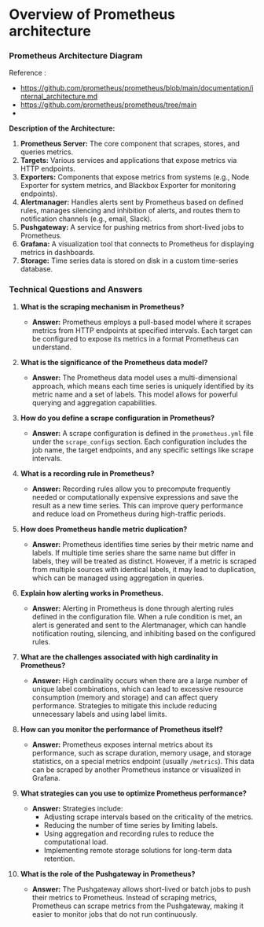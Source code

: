 # Overview of Prometheus architecture

### Prometheus Architecture Diagram
Reference :
- https://github.com/prometheus/prometheus/blob/main/documentation/internal_architecture.md
- https://github.com/prometheus/prometheus/tree/main
- 
**Description of the Architecture:**
1. **Prometheus Server:** The core component that scrapes, stores, and queries metrics.
2. **Targets:** Various services and applications that expose metrics via HTTP endpoints.
3. **Exporters:** Components that expose metrics from systems (e.g., Node Exporter for system metrics, and Blackbox Exporter for monitoring endpoints).
4. **Alertmanager:** Handles alerts sent by Prometheus based on defined rules, manages silencing and inhibition of alerts, and routes them to notification channels (e.g., email, Slack).
5. **Pushgateway:** A service for pushing metrics from short-lived jobs to Prometheus.
6. **Grafana:** A visualization tool that connects to Prometheus for displaying metrics in dashboards.
7. **Storage:** Time series data is stored on disk in a custom time-series database.

### Technical Questions and Answers

1. **What is the scraping mechanism in Prometheus?**
   - **Answer:** Prometheus employs a pull-based model where it scrapes metrics from HTTP endpoints at specified intervals. Each target can be configured to expose its metrics in a format Prometheus can understand.

2. **What is the significance of the Prometheus data model?**
   - **Answer:** The Prometheus data model uses a multi-dimensional approach, which means each time series is uniquely identified by its metric name and a set of labels. This model allows for powerful querying and aggregation capabilities.

3. **How do you define a scrape configuration in Prometheus?**
   - **Answer:** A scrape configuration is defined in the `prometheus.yml` file under the `scrape_configs` section. Each configuration includes the job name, the target endpoints, and any specific settings like scrape intervals.

4. **What is a recording rule in Prometheus?**
   - **Answer:** Recording rules allow you to precompute frequently needed or computationally expensive expressions and save the result as a new time series. This can improve query performance and reduce load on Prometheus during high-traffic periods.

5. **How does Prometheus handle metric duplication?**
   - **Answer:** Prometheus identifies time series by their metric name and labels. If multiple time series share the same name but differ in labels, they will be treated as distinct. However, if a metric is scraped from multiple sources with identical labels, it may lead to duplication, which can be managed using aggregation in queries.

6. **Explain how alerting works in Prometheus.**
   - **Answer:** Alerting in Prometheus is done through alerting rules defined in the configuration file. When a rule condition is met, an alert is generated and sent to the Alertmanager, which can handle notification routing, silencing, and inhibiting based on the configured rules.

7. **What are the challenges associated with high cardinality in Prometheus?**
   - **Answer:** High cardinality occurs when there are a large number of unique label combinations, which can lead to excessive resource consumption (memory and storage) and can affect query performance. Strategies to mitigate this include reducing unnecessary labels and using label limits.

8. **How can you monitor the performance of Prometheus itself?**
   - **Answer:** Prometheus exposes internal metrics about its performance, such as scrape duration, memory usage, and storage statistics, on a special metrics endpoint (usually `/metrics`). This data can be scraped by another Prometheus instance or visualized in Grafana.

9. **What strategies can you use to optimize Prometheus performance?**
   - **Answer:** Strategies include:
     - Adjusting scrape intervals based on the criticality of the metrics.
     - Reducing the number of time series by limiting labels.
     - Using aggregation and recording rules to reduce the computational load.
     - Implementing remote storage solutions for long-term data retention.

10. **What is the role of the Pushgateway in Prometheus?**
    - **Answer:** The Pushgateway allows short-lived or batch jobs to push their metrics to Prometheus. Instead of scraping metrics, Prometheus can scrape metrics from the Pushgateway, making it easier to monitor jobs that do not run continuously.
